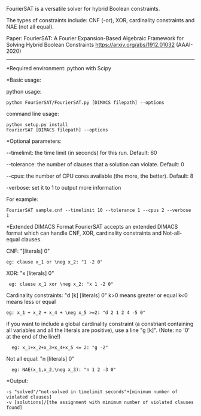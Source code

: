 FourierSAT is a versatile solver for hybrid Boolean constraints. 

The types of constraints include: CNF (-or), XOR, cardinality constraints and NAE (not all equal).

Paper: FourierSAT: A Fourier Expansion-Based Algebraic Framework for Solving Hybrid Boolean Constraints
https://arxiv.org/abs/1912.01032
(AAAI-2020)

----------------------------------------------------------------------------------------------------------------------
*Required environment: python with Scipy

*Basic usage:

python usage:

	python FourierSAT/FourierSAT.py [DIMACS filepath] --options

command line usage:

	python setup.py install
	FourierSAT [DIMACS filepath] --options

*Optional parameters:

--timelimit: the time limit (in seconds) for this run. Default: 60

--tolerance: the number of clauses that a solution can violate. Default: 0

--cpus: the number of CPU cores available (the more, the better). Default: 8

-verbose: set it to 1 to output more information

For example:

	FourierSAT sample.cnf --timelimit 10 --tolerance 1 --cpus 2 --verbose 1

*Extended DIMACS Format
FourierSAT accepts an extended DIMACS format which can handle CNF, XOR, cardinality constraints and Not-all-equal clauses.

CNF: "[literals] 0"

	eg: clause x_1 or \neg x_2: "1 -2 0"
     
XOR: "x [literals] 0"

     eg: clause x_1 xor \neg x_2: "x 1 -2 0"
     
Cardinality constraints: "d [k] [literals] 0"
      k>0 means greater or equal
      k<0 means less or equal
	 
	eg: x_1 + x_2 + x_4 + \neg x_5 >=2: "d 2 1 2 4 -5 0"
  if you want to include a global cardinality constraint (a constriant containing all variables and all the literals are positive), use a line "g [k]". (Note: no '0' at the end of the line!)
  
      eg: x_1+x_2+x_3+x_4+x_5 <= 2: "g -2"
      
Not all equal: "n [literals] 0"

      eg: NAE(x_1,x_2,\neg x_3): "n 1 2 -3 0"

*Output: 

	-s "solved"/"not-solved in timelimit seconds"+[minimum number of violated clauses]   
	-v [solutions]/[the assignment with minimum number of violated clauses found]     
